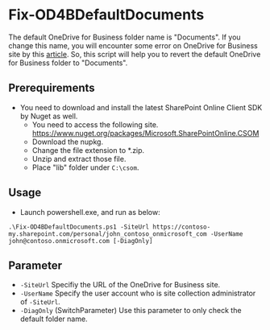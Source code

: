 # Fix-OD4BDefaultDocuments
The default OneDrive for Business folder name is "Documents". If you change this name, you will encounter some error on OneDrive for Business site by this [article](https://support.office.com/en-us/article/renaming-the-documents-folder-in-file-explorer-breaks-navigation-to-onedrive-for-business-e3588fbb-1545-4f84-9309-233d10255291).
So, this script will help you to revert the default OneDrive for Business folder to "Documents".

## Prerequirements
- You need to download and install the latest SharePoint Online Client SDK by Nuget as well.
   - You need to access the following site. https://www.nuget.org/packages/Microsoft.SharePointOnline.CSOM
   - Download the nupkg.
   - Change the file extension to *.zip.
   - Unzip and extract those file.
   - Place "lib" folder under `C:\csom`.

## Usage
- Launch powershell.exe, and run as below:

`.\Fix-OD4BDefaultDocuments.ps1 -SiteUrl https://contoso-my.sharepoint.com/personal/john_contoso_onmicrosoft_com -UserName john@contoso.onmicrosoft.com [-DiagOnly]`

## Parameter

- `-SiteUrl` Specifiy the URL of the OneDrive for Business site.
- `-UserName` Specify the user account who is site collection administrator of `-SiteUrl`.
- `-DiagOnly` (SwitchParameter) Use this parameter to only check the default folder name.
